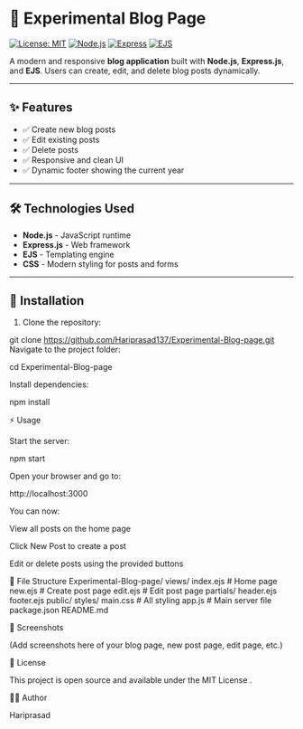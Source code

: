 # 📝 Experimental Blog Page

[![License: MIT](https://img.shields.io/badge/License-MIT-blue.svg)](LICENSE)
[![Node.js](https://img.shields.io/badge/Node.js-16-green?logo=node.js&logoColor=white)](https://nodejs.org/)
[![Express](https://img.shields.io/badge/Express.js-4.18.2-lightgrey?logo=express&logoColor=black)](https://expressjs.com/)
[![EJS](https://img.shields.io/badge/EJS-Templating-blue)](https://ejs.co/)

A modern and responsive **blog application** built with **Node.js**, **Express.js**, and **EJS**. Users can create, edit, and delete blog posts dynamically.  

---

## ✨ Features

- ✅ Create new blog posts  
- ✅ Edit existing posts  
- ✅ Delete posts  
- ✅ Responsive and clean UI  
- ✅ Dynamic footer showing the current year  

---

## 🛠️ Technologies Used

- **Node.js** - JavaScript runtime  
- **Express.js** - Web framework  
- **EJS** - Templating engine  
- **CSS** - Modern styling for posts and forms  

---

## 🚀 Installation

1. Clone the repository:


git clone https://github.com/Hariprasad137/Experimental-Blog-page.git
Navigate to the project folder:

cd Experimental-Blog-page


Install dependencies:

npm install

⚡ Usage

Start the server:

npm start


Open your browser and go to:

http://localhost:3000


You can now:

View all posts on the home page

Click New Post to create a post

Edit or delete posts using the provided buttons

📁 File Structure
Experimental-Blog-page/
views/
  index.ejs        # Home page
  new.ejs          # Create post page
  edit.ejs         # Edit post page
  partials/
    header.ejs
    footer.ejs
public/
  styles/
    main.css       # All styling
app.js            # Main server file
package.json
README.md


📸 Screenshots

(Add screenshots here of your blog page, new post page, edit page, etc.)

📝 License

This project is open source and available under the MIT License
.

👨‍💻 Author

Hariprasad
